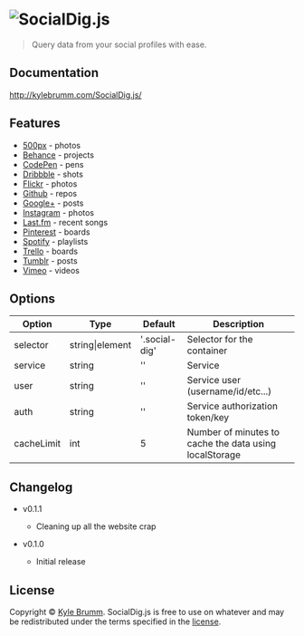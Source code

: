# ![SocialDig.js](https://raw.githubusercontent.com/kjbrum/SocialDig.js/gh-pages/img/social-dig.png)

> Query data from your social profiles with ease.


## Documentation

http://kylebrumm.com/SocialDig.js/


## Features

- [500px](http://kylebrumm.com/SocialDig.js/demos/500px.html) - photos
- [Behance](http://kylebrumm.com/SocialDig.js/demos/behance.html) - projects
- [CodePen](http://kylebrumm.com/SocialDig.js/demos/codepen.html) - pens
- [Dribbble](http://kylebrumm.com/SocialDig.js/demos/dribbble.html) - shots
- [Flickr](http://kylebrumm.com/SocialDig.js/demos/flickr.html) - photos
- [Github](http://kylebrumm.com/SocialDig.js/demos/github.html) - repos
- [Google+](http://kylebrumm.com/SocialDig.js/demos/google-plus.html) - posts
- [Instagram](http://kylebrumm.com/SocialDig.js/demos/instagram.html) - photos
- [Last.fm](http://kylebrumm.com/SocialDig.js/demos/lastfm.html) - recent songs
- [Pinterest](http://kylebrumm.com/SocialDig.js/demos/pinterest.html) - boards
- [Spotify](http://kylebrumm.com/SocialDig.js/demos/spotify.html) - playlists
- [Trello](http://kylebrumm.com/SocialDig.js/demos/trello.html) - boards
- [Tumblr](http://kylebrumm.com/SocialDig.js/demos/tumblr.html) - posts
- [Vimeo](http://kylebrumm.com/SocialDig.js/demos/vimeo.html) - videos


## Options

|Option|Type|Default|Description|
|---|---|---|---|
selector|string\|element|'.social-dig'|Selector for the container
service|string|''|Service
user|string|''|Service user (username/id/etc...)
auth|string|''|Service authorization token/key
cacheLimit|int|5|Number of minutes to cache the data using localStorage


## Changelog

- v0.1.1
    - Cleaning up all the website crap

- v0.1.0
    - Initial release


## License

Copyright © [Kyle Brumm](http://kylebrumm.com). SocialDig.js is free to use on whatever and may be redistributed under the terms specified in the [license](LICENSE.md).
